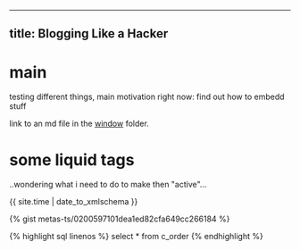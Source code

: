 
---
title: Blogging Like a Hacker
---

# main

testing different things, main motivation right now: find out how to embedd stuff

link to an md file in the [window](window/index.md) folder. 

# some liquid tags

..wondering what i need to do to make then "active"...

{{ site.time | date_to_xmlschema }}

{% gist metas-ts/0200597101dea1ed82cfa649cc266184 %}

{% highlight sql linenos %}
select *
from c_order
{% endhighlight %}
